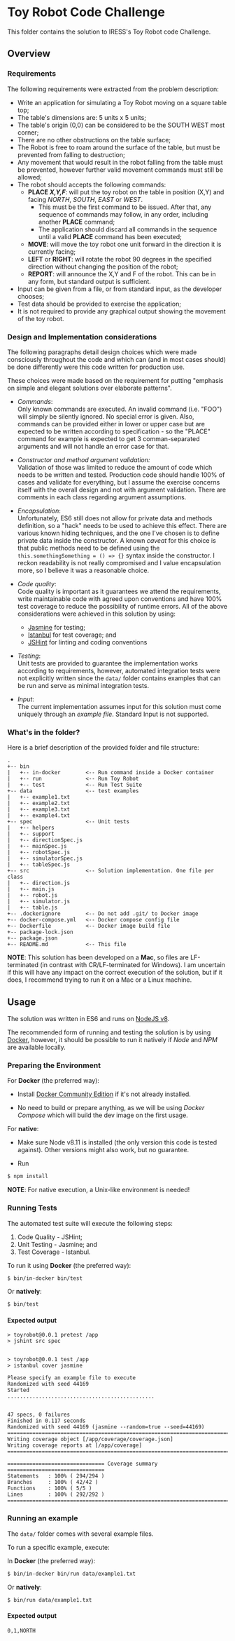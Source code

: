 # Toy Robot Code Challenge

This folder contains the solution to IRESS's Toy Robot code Challenge.

## Overview

### Requirements

The following requirements were extracted from the problem description:

- Write an application for simulating a Toy Robot moving on a square table top;
- The table's dimensions are: 5 units x 5 units;
- The table's origin (0,0) can be considered to be the SOUTH WEST most corner;
- There are no other obstructions on the table surface;
- The Robot is free to roam around the surface of the table, but must be prevented from falling to destruction;
- Any movement that would result in the robot falling from the table must be prevented, however further valid movement commands must still be allowed;
- The robot should accepts the following commands:
  - **PLACE _X,Y,F_**: will put the toy robot on the table in position (X,Y) and facing *NORTH*, *SOUTH*, *EAST* or *WEST*.
    - This must be the first command to be issued. After that, any sequence of commands may follow, in any order, including another **PLACE** command;
    - The application should discard all commands in the sequence until a valid **PLACE** command has been executed;
  - **MOVE**: will move the toy robot one unit forward in the direction it is currently facing;
  - **LEFT** or **RIGHT**: will rotate the robot 90 degrees in the specified direction without changing the position of the robot;
  - **REPORT**: will announce the X,Y and F of the robot. This can be in any form, but standard output is sufficient.
- Input can be given from a file, or from standard input, as the developer chooses;
- Test data should be provided to exercise the application;
- It is not required to provide any graphical output showing the movement of the toy robot.

### Design and Implementation considerations

The following paragraphs detail design choices which were made consciously throughout the code and which can (and in most cases
should) be done differently were this code written for production use.

These choices were made based on the requirement for putting "emphasis on simple and elegant solutions over elaborate patterns".

- *Commands*:<br />
  Only known commands are executed. An invalid command (i.e. "FOO") will simply be silently ignored. No special error is given. Also, commands can be provided either in lower or upper case but are expected to be written according to specification - so the "PLACE" command for example is expected to get 3 comman-separated arguments and will not handle an error case for that.

- *Constructor and method argument validation:*<br />
  Validation of those was limited to reduce the amount of code which needs to be written and tested. Production code should handle 100% of cases and validate for everything, but I assume the exercise concerns itself with the overall design and not with argument validation.
  There are comments in each class regarding argument assumptions.

- *Encapsulation*:<br />
  Unfortunately, ES6 still does not allow for private data and methods definition, so a "hack" needs to be used to achieve this effect. There are various known hiding techniques, and the one I've chosen is to define private data inside the constructor.
  A known *caveat* for this choice is that public methods need to be defined using the `this.somethingSomething = () => {}` syntax inside the constructor.
  I reckon readability is not really compromised and I value encapsulation more, so I believe it was a reasonable choice.

- *Code quality*:<br />
  Code quality is important as it guarantees we attend the requirements, write maintainable code with agreed upon conventions and have 100% test coverage to reduce the possibility of runtime errors.
  All of the above considerations were achieved in this solution by using:
  - [Jasmine](https://jasmine.github.io/index.html) for testing;
  - [Istanbul](https://istanbul.js.org/) for test coverage; and
  - [JSHint](http://jshint.com/) for linting and coding conventions


- *Testing*:<br />
  Unit tests are provided to guarantee the implementation works according to requirements, however, automated integration tests were not explicitly written since the `data/` folder contains examples that can be run and serve as minimal integration tests.

- *Input*:<br />
  The current implementation assumes input for this solution must come uniquely through an *example file*. Standard Input is not supported.

### What's in the folder?

Here is a brief description of the provided folder and file structure:

```
.
+-- bin
|   +-- in-docker        <-- Run command inside a Docker container
|   +-- run              <-- Run Toy Robot
|   +-- test             <-- Run Test Suite
+-- data                 <-- test examples
|   +-- example1.txt
|   +-- example2.txt
|   +-- example3.txt
|   +-- example4.txt
+-- spec                 <-- Unit tests
|   +-- helpers
|   +-- support
|   +-- directionSpec.js
|   +-- mainSpec.js
|   +-- robotSpec.js
|   +-- simulatorSpec.js
|   +-- tableSpec.js
+-- src                  <-- Solution implementation. One file per class
|   +-- direction.js
|   +-- main.js
|   +-- robot.js
|   +-- simulator.js
|   +-- table.js
+-- .dockerignore        <-- Do not add .git/ to Docker image
+-- docker-compose.yml   <-- Docker compose config file
+-- Dockerfile           <-- Docker image build file
+-- package-lock.json
+-- package.json
+-- README.md            <-- This file
```

**NOTE**: This solution has been developed on a **Mac**, so files are LF-terminated (in contrast with CR/LF-terminated for Windows). I am uncertain if this will have any impact on the correct execution of the solution, but if it does, I recommend trying to run it on a Mac or a Linux machine.

## Usage

The solution was written in ES6 and runs on [NodeJS v8](https://nodejs.org/en/).

The recommended form of running and testing the solution is by using [Docker](https://www.docker.com/), however, it should be possible to run it natively if *Node* and *NPM* are available locally.

### Preparing the Environment

For **Docker** (the preferred way):

- Install [Docker Community Edition](https://www.docker.com/community-edition) if it's not already installed.

- No need to build or prepare anything, as we will be using *Docker Compose* which will build the dev image on the first usage.

For **native**:

- Make sure Node v8.11 is installed (the only version this code is tested against). Other versions might also work, but no guarantee.

- Run

```bash
$ npm install
```

**NOTE**: For native execution, a Unix-like environment is needed!

### Running Tests

The automated test suite will execute the following steps:
1. Code Quality - JSHint;
2. Unit Testing - Jasmine; and
3. Test Coverage - Istanbul.

To run it using **Docker** (the preferred way):

```bash
$ bin/in-docker bin/test
```

Or **natively**:

```bash
$ bin/test
```

#### Expected output

```
> toyrobot@0.0.1 pretest /app
> jshint src spec


> toyrobot@0.0.1 test /app
> istanbul cover jasmine

Please specify an example file to execute
Randomized with seed 44169
Started
...............................................


47 specs, 0 failures
Finished in 0.117 seconds
Randomized with seed 44169 (jasmine --random=true --seed=44169)
=============================================================================
Writing coverage object [/app/coverage/coverage.json]
Writing coverage reports at [/app/coverage]
=============================================================================

=============================== Coverage summary ===============================
Statements   : 100% ( 294/294 )
Branches     : 100% ( 42/42 )
Functions    : 100% ( 5/5 )
Lines        : 100% ( 292/292 )
================================================================================
```

### Running an example

The `data/` folder comes with several example files.

To run a specific example, execute:

In **Docker** (the preferred way):

```bash
$ bin/in-docker bin/run data/example1.txt
```

Or **natively**:

```bash
$ bin/run data/example1.txt
```

#### Expected output

```
0,1,NORTH
```

